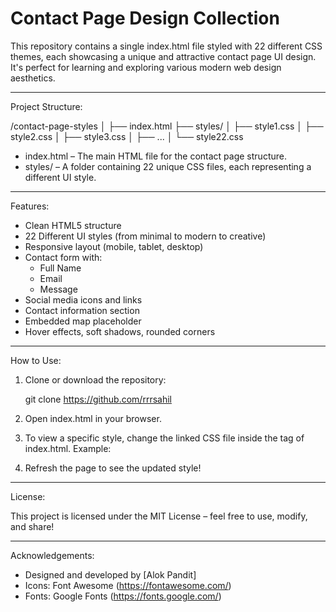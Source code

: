 # Contact Page Design Collection

This repository contains a single index.html file styled with 22 different CSS themes, each showcasing a unique and attractive contact page UI design. It's perfect for learning and exploring various modern web design aesthetics.

------------------------------------------------------

Project Structure:

/contact-page-styles
│
├── index.html
├── styles/
│   ├── style1.css
│   ├── style2.css
│   ├── style3.css
│   ├── ...
│   └── style22.css

- index.html – The main HTML file for the contact page structure.
- styles/ – A folder containing 22 unique CSS files, each representing a different UI style.

------------------------------------------------------

Features:

- Clean HTML5 structure
- 22 Different UI styles (from minimal to modern to creative)
- Responsive layout (mobile, tablet, desktop)
- Contact form with:
  - Full Name
  - Email
  - Message
- Social media icons and links
- Contact information section
- Embedded map placeholder
- Hover effects, soft shadows, rounded corners

------------------------------------------------------

How to Use:

1. Clone or download the repository:

   git clone https://github.com/rrrsahil

2. Open index.html in your browser.

3. To view a specific style, change the linked CSS file inside the <head> tag of index.html. Example:

   <link rel="stylesheet" href="styles/style5.css">

4. Refresh the page to see the updated style!

------------------------------------------------------

License:

This project is licensed under the MIT License – feel free to use, modify, and share!

------------------------------------------------------

Acknowledgements:

- Designed and developed by [Alok Pandit]
- Icons: Font Awesome (https://fontawesome.com/)
- Fonts: Google Fonts (https://fonts.google.com/)
